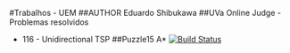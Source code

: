#Trabalhos - UEM
##AUTHOR
Eduardo Shibukawa
##UVa Online Judge - Problemas resolvidos
- 116 - Unidirectional TSP
##Puzzle15 A* 
[![Build Status](https://travis-ci.org/EduardoShibukawa/UEM.svg?branch=MOA-PUZZLE-15)](https://travis-ci.org/EduardoShibukawa/UEM)